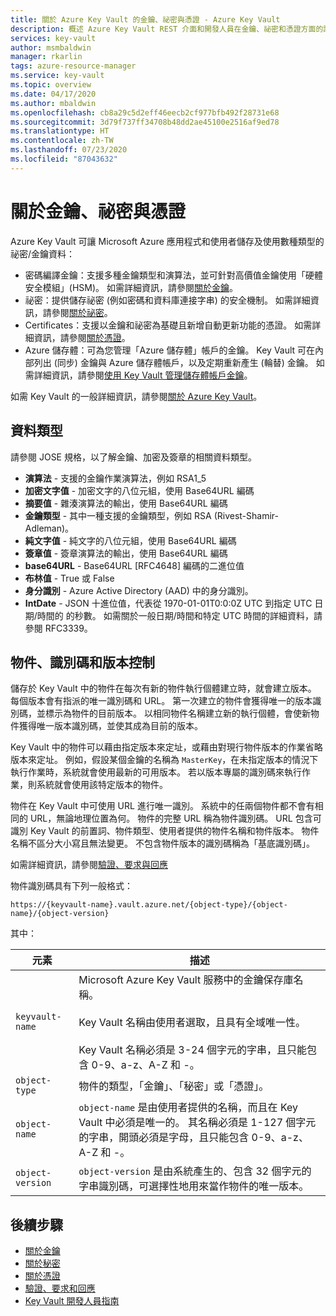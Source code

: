```yaml
---
title: 關於 Azure Key Vault 的金鑰、祕密與憑證 - Azure Key Vault
description: 概述 Azure Key Vault REST 介面和開發人員在金鑰、祕密和憑證方面的詳細資料。
services: key-vault
author: msmbaldwin
manager: rkarlin
tags: azure-resource-manager
ms.service: key-vault
ms.topic: overview
ms.date: 04/17/2020
ms.author: mbaldwin
ms.openlocfilehash: cb8a29c5d2eff46eecb2cf977bfb492f28731e68
ms.sourcegitcommit: 3d79f737ff34708b48dd2ae45100e2516af9ed78
ms.translationtype: HT
ms.contentlocale: zh-TW
ms.lasthandoff: 07/23/2020
ms.locfileid: "87043632"
---
```

# <a name="about-keys-secrets-and-certificates"></a>關於金鑰、祕密與憑證

Azure Key Vault 可讓 Microsoft Azure 應用程式和使用者儲存及使用數種類型的祕密/金鑰資料：

- 密碼編譯金鑰：支援多種金鑰類型和演算法，並可針對高價值金鑰使用「硬體安全模組」(HSM)。 如需詳細資訊，請參閱[關於金鑰](../keys/about-keys.md)。
- 祕密：提供儲存祕密 (例如密碼和資料庫連接字串) 的安全機制。 如需詳細資訊，請參閱[關於祕密](../secrets/about-secrets.md)。
- Certificates：支援以金鑰和祕密為基礎且新增自動更新功能的憑證。 如需詳細資訊，請參閱[關於憑證](../certificates/about-certificates.md)。
- Azure 儲存體：可為您管理「Azure 儲存體」帳戶的金鑰。 Key Vault 可在內部列出 (同步) 金鑰與 Azure 儲存體帳戶，以及定期重新產生 (輪替) 金鑰。 如需詳細資訊，請參閱[使用 Key Vault 管理儲存體帳戶金鑰](../secrets/overview-storage-keys.md)。

如需 Key Vault 的一般詳細資訊，請參閱[關於 Azure Key Vault](overview.md)。

## <a name="data-types"></a>資料類型

請參閱 JOSE 規格，以了解金鑰、加密及簽章的相關資料類型。  

-   **演算法** - 支援的金鑰作業演算法，例如 RSA1_5  
-   **加密文字值** - 加密文字的八位元組，使用 Base64URL 編碼  
-   **摘要值** - 雜湊演算法的輸出，使用 Base64URL 編碼  
-   **金鑰類型** - 其中一種支援的金鑰類型，例如 RSA (Rivest-Shamir-Adleman)。  
-   **純文字值** - 純文字的八位元組，使用 Base64URL 編碼  
-   **簽章值** - 簽章演算法的輸出，使用 Base64URL 編碼  
-   **base64URL** - Base64URL [RFC4648] 編碼的二進位值  
-   **布林值** - True 或 False  
-   **身分識別** - Azure Active Directory (AAD) 中的身分識別。  
-   **IntDate** - JSON 十進位值，代表從 1970-01-01T0:0:0Z UTC 到指定 UTC 日期/時間的 的秒數。 如需關於一般日期/時間和特定 UTC 時間的詳細資料，請參閱 RFC3339。  

## <a name="objects-identifiers-and-versioning"></a>物件、識別碼和版本控制

儲存於 Key Vault 中的物件在每次有新的物件執行個體建立時，就會建立版本。 每個版本會有指派的唯一識別碼和 URL。 第一次建立的物件會獲得唯一的版本識別碼，並標示為物件的目前版本。 以相同物件名稱建立新的執行個體，會使新物件獲得唯一版本識別碼，並使其成為目前的版本。  

Key Vault 中的物件可以藉由指定版本來定址，或藉由對現行物件版本的作業省略版本來定址。 例如，假設某個金鑰的名稱為 `MasterKey`，在未指定版本的情況下執行作業時，系統就會使用最新的可用版本。 若以版本專屬的識別碼來執行作業，則系統就會使用該特定版本的物件。  

物件在 Key Vault 中可使用 URL 進行唯一識別。 系統中的任兩個物件都不會有相同的 URL，無論地理位置為何。 物件的完整 URL 稱為物件識別碼。 URL 包含可識別 Key Vault 的前置詞、物件類型、使用者提供的物件名稱和物件版本。 物件名稱不區分大小寫且無法變更。 不包含物件版本的識別碼稱為「基底識別碼」。  

如需詳細資訊，請參閱[驗證、要求與回應](authentication-requests-and-responses.md)

物件識別碼具有下列一般格式：  

`https://{keyvault-name}.vault.azure.net/{object-type}/{object-name}/{object-version}`  

其中：  

| 元素 | 描述 |  
|-|-|  
|`keyvault-name`|Microsoft Azure Key Vault 服務中的金鑰保存庫名稱。<br /><br /> Key Vault 名稱由使用者選取，且具有全域唯一性。<br /><br /> Key Vault 名稱必須是 3-24 個字元的字串，且只能包含 0-9、a-z、A-Z 和 -。|  
|`object-type`|物件的類型，「金鑰」、「秘密」或「憑證」。|  
|`object-name`|`object-name` 是由使用者提供的名稱，而且在 Key Vault 中必須是唯一的。 其名稱必須是 1-127 個字元的字串，開頭必須是字母，且只能包含 0-9、a-z、A-Z 和 -。|  
|`object-version`|`object-version` 是由系統產生的、包含 32 個字元的字串識別碼，可選擇性地用來當作物件的唯一版本。|  

## <a name="next-steps"></a>後續步驟

- [關於金鑰](../keys/about-keys.md)
- [關於秘密](../secrets/about-secrets.md)
- [關於憑證](../certificates/about-certificates.md)
- [驗證、要求和回應](../general/authentication-requests-and-responses.md)
- [Key Vault 開發人員指南](../general/developers-guide.md)
